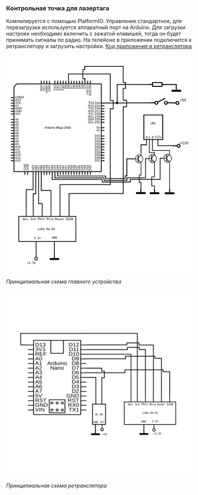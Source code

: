 ### Контрольная точка для лазертага

  Компилируется с помощью PlatformIO.
  Управление стандартное, для перезагрузки используется аппаратный порт на Arduino. Для загрузки настроек необходимо включить с зажатой клавишей, тогда он будет принимать сигналы по радио. На телейоне в приложении подключится к ретранслятору и загрузить настройки.
  [Код приложения и ретранслятора](https://drive.google.com/drive/folders/1VuB6RXR7_cPoIPuFnzqswL3Bbj85F4gp?usp=sharing)

  ![Принципиальная схема главного устройства](main_sircut.svg)
  
  *Принципиальная схема главного устройства*
  
  ![Принципиальная схема ретранслятора](second_sircut.svg)
  
  *Принципиальная схема ретранслятора*
